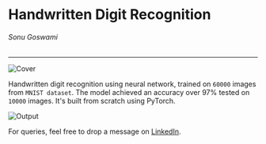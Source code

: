 # Handwritten Digit Recognition
###### Sonu Goswami
---------------------------
![Cover](https://cdn-images-1.medium.com/max/800/1*jlxdirCP5Qre1pcoNC-7JQ.png)

Handwritten digit recognition using neural network, trained on `60000` images from `MNIST dataset`.
The model achieved an accuracy over 97% tested on `10000` images. It's built from scratch using PyTorch.


![Output](https://cdn-images-1.medium.com/max/800/1*eZifJcHLHfzsy1Bo9udi0g.png)

For queries, feel free to drop a message on [LinkedIn](https://www.linkedin.com/in/sonugoswami1/).
